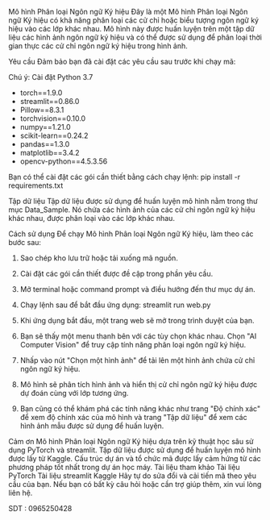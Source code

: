 Mô hình Phân loại Ngôn ngữ Ký hiệu
Đây là một Mô hình Phân loại Ngôn ngữ Ký hiệu có khả năng phân loại các cử chỉ hoặc biểu tượng ngôn ngữ ký hiệu vào các lớp khác nhau. Mô hình này được huấn luyện trên một tập dữ liệu các hình ảnh ngôn ngữ ký hiệu và có thể được sử dụng để phân loại thời gian thực các cử chỉ ngôn ngữ ký hiệu trong hình ảnh.

Yêu cầu
Đảm bảo bạn đã cài đặt các yêu cầu sau trước khi chạy mã:

Chú ý: Cài đặt Python 3.7 

- torch==1.9.0
- streamlit==0.86.0
- Pillow==8.3.1
- torchvision==0.10.0
- numpy==1.21.0
- scikit-learn==0.24.2
- pandas==1.3.0
- matplotlib==3.4.2
- opencv-python==4.5.3.56

Bạn có thể cài đặt các gói cần thiết bằng cách chạy lệnh:
    pip install -r requirements.txt

Tập dữ liệu
Tập dữ liệu được sử dụng để huấn luyện mô hình nằm trong thư mục Data_Sample. Nó chứa các hình ảnh của các cử chỉ ngôn ngữ ký hiệu khác nhau, được phân loại vào các lớp khác nhau.

Cách sử dụng
Để chạy Mô hình Phân loại Ngôn ngữ Ký hiệu, làm theo các bước sau:

1. Sao chép kho lưu trữ hoặc tải xuống mã nguồn.

2. Cài đặt các gói cần thiết được đề cập trong phần yêu cầu.

3. Mở terminal hoặc command prompt và điều hướng đến thư mục dự án.

4. Chạy lệnh sau để bắt đầu ứng dụng:
    streamlit run web.py
5. Khi ứng dụng bắt đầu, một trang web sẽ mở trong trình duyệt của bạn.

6. Bạn sẽ thấy một menu thanh bên với các tùy chọn khác nhau. Chọn "AI Computer Vision" để truy cập tính năng phân loại ngôn ngữ ký hiệu.

6. Nhấp vào nút "Chọn một hình ảnh" để tải lên một hình ảnh chứa cử chỉ ngôn ngữ ký hiệu.

7. Mô hình sẽ phân tích hình ảnh và hiển thị cử chỉ ngôn ngữ ký hiệu được dự đoán cùng với lớp tương ứng.

8. Bạn cũng có thể khám phá các tính năng khác như trang "Độ chính xác" để xem độ chính xác của mô hình và trang "Tập dữ liệu" để xem các hình ảnh mẫu được sử dụng để huấn luyện.


Cảm ơn
Mô hình Phân loại Ngôn ngữ Ký hiệu dựa trên kỹ thuật học sâu sử dụng PyTorch và streamlit.
Tập dữ liệu được sử dụng để huấn luyện mô hình được lấy từ Kaggle.
Cấu trúc dự án và tổ chức mã được lấy cảm hứng từ các phương pháp tốt nhất trong dự án học máy.
Tài liệu tham khảo
Tài liệu PyTorch
Tài liệu streamlit
Kaggle
Hãy tự do sửa đổi và cải tiến mã theo yêu cầu của bạn. Nếu bạn có bất kỳ câu hỏi hoặc cần trợ giúp thêm, xin vui lòng liên hệ.

SDT : 0965250428
